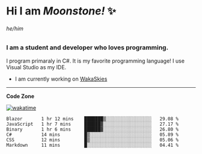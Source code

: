 
<!--
**MoonstoneStudios/MoonstoneStudios** is a ✨ _special_ ✨ repository because its `README.md` (this file) appears on your GitHub profile.

Here are some ideas to get you started:

- 🔭 I’m currently working on ...
- 🌱 I’m currently learning ...
- 👯 I’m looking to collaborate on ...
- 🤔 I’m looking for help with ...
- 💬 Ask me about ...
- 📫 How to reach me: ...
- 😄 Pronouns: ...
- ⚡ Fun fact: ...
-->

# Hi I am _Moonstone!_  ✨
###### he/him
### I am a student and developer who loves programming.

I program primaraly in C#. It is my favorite programming language! I use Visual Studio as my IDE.

- I am currently working on [WakaSkies](https://github.com/MoonstoneStudios/WakaSkies)

---

**Code Zone**


[![wakatime](https://wakatime.com/badge/user/35c755da-7226-42ef-89f9-892c03fbcf7e.svg?style=for-the-badge)](https://wakatime.com/@35c755da-7226-42ef-89f9-892c03fbcf7e)
<!--START_SECTION:waka-->

```text
Blazor       1 hr 12 mins    ███████▒░░░░░░░░░░░░░░░░░   29.08 %
JavaScript   1 hr 7 mins     ██████▓░░░░░░░░░░░░░░░░░░   27.17 %
Binary       1 hr 6 mins     ██████▓░░░░░░░░░░░░░░░░░░   26.80 %
C#           14 mins         █▒░░░░░░░░░░░░░░░░░░░░░░░   05.89 %
CSS          12 mins         █▒░░░░░░░░░░░░░░░░░░░░░░░   05.06 %
Markdown     11 mins         █░░░░░░░░░░░░░░░░░░░░░░░░   04.41 %
```

<!--END_SECTION:waka-->

